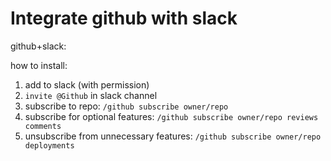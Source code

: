 # Integrate github with slack


github+slack:


how to install:

1. add to slack (with permission)
2. `invite @Github` in slack channel 
3. subscribe to repo:  `/github subscribe owner/repo`
4. subscribe for optional features: `/github subscribe owner/repo reviews comments`
5. unsubscribe from unnecessary features: `/github subscribe owner/repo deployments`



